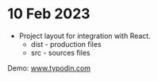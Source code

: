 # 10 Feb 2023

- Project layout for integration with React.
  - dist - production files
  - src - sources files

Demo: www.typodin.com